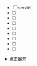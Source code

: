 - [ ] servlet
- [ ] 
- [ ] 
- [ ] 
- [ ] 
- [ ] 
- [ ] 
- [ ] 
- [ ] 



<details>
<summary>点击展开</summary>

这里是可折叠的内容
可以包含多行文本
也可以包含代码块

```java
System.out.println("Hello World!");
```

</details>

